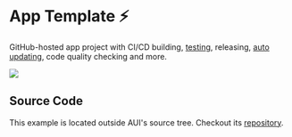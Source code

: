 # App Template ⚡

<!-- aui:example app -->
GitHub-hosted app project with CI/CD building, [testing](writing-tests.md), releasing,
[auto updating](updater), code quality checking and more.

![](imgs/afljskfllkaf.gif)

## Source Code

This example is located outside AUI's source tree. Checkout its
[repository](https://github.com/aui-framework/example_app).


